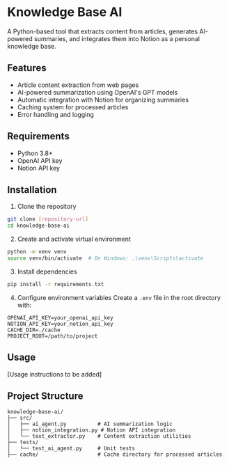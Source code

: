 # Knowledge Base AI

A Python-based tool that extracts content from articles, generates AI-powered summaries, and integrates them into Notion as a personal knowledge base.

## Features

- Article content extraction from web pages
- AI-powered summarization using OpenAI's GPT models
- Automatic integration with Notion for organizing summaries
- Caching system for processed articles
- Error handling and logging

## Requirements

- Python 3.8+
- OpenAI API key
- Notion API key

## Installation

1. Clone the repository
```bash
git clone [repository-url]
cd knowledge-base-ai
```

2. Create and activate virtual environment
```bash
python -m venv venv
source venv/bin/activate  # On Windows: .\venv\Scripts\activate
```

3. Install dependencies
```bash 
pip install -r requirements.txt
```

4. Configure environment variables
Create a `.env` file in the root directory with:
```
OPENAI_API_KEY=your_openai_api_key
NOTION_API_KEY=your_notion_api_key
CACHE_DIR=./cache
PROJECT_ROOT=/path/to/project
```

## Usage

[Usage instructions to be added]

## Project Structure

```
knowledge-base-ai/
├── src/
│   ├── ai_agent.py          # AI summarization logic
│   ├── notion_integration.py # Notion API integration
│   └── text_extractor.py    # Content extraction utilities
├── tests/
│   └── test_ai_agent.py     # Unit tests
├── cache/                   # Cache directory for processed articles
```
